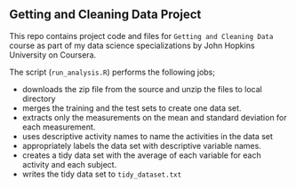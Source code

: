 ## Getting and Cleaning Data Project

This repo contains project code and files for `Getting and Cleaning Data` 
course as part of my data science specializations by John Hopkins University on Coursera.


The script (`run_analysis.R`) performs the following jobs;

- downloads the zip file from the source and unzip the files to local directory
- merges the training and the test sets to create one data set.
- extracts only the measurements on the mean and standard deviation for each measurement. 
- uses descriptive activity names to name the activities in the data set
- appropriately labels the data set with descriptive variable names. 
- creates a tidy data set with the average of each variable for each activity and each subject. 
- writes the tidy data set to `tidy_dataset.txt`

